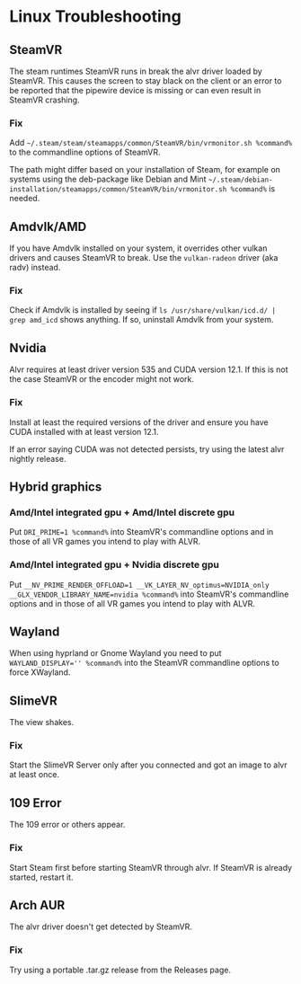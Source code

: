 # Linux Troubleshooting

## SteamVR
The steam runtimes SteamVR runs in break the alvr driver loaded by SteamVR.
This causes the screen to stay black on the client or an error to be reported that the pipewire device is missing or can even result in SteamVR crashing.

### Fix
Add `~/.steam/steam/steamapps/common/SteamVR/bin/vrmonitor.sh %command%` to the commandline options of SteamVR.

The path might differ based on your installation of Steam, for example on systems using the deb-package like Debian and Mint `~/.steam/debian-installation/steamapps/common/SteamVR/bin/vrmonitor.sh %command%` is needed.

## Amdvlk/AMD
If you have Amdvlk installed on your system, it overrides other vulkan drivers and causes SteamVR to break. Use the `vulkan-radeon` driver (aka radv) instead.

### Fix
Check if Amdvlk is installed by seeing if `ls /usr/share/vulkan/icd.d/ | grep amd_icd` shows anything. If so, uninstall Amdvlk from your system.

## Nvidia
Alvr requires at least driver version 535 and CUDA version 12.1. If this is not the case SteamVR or the encoder might not work.

### Fix
Install at least the required versions of the driver and ensure you have CUDA installed with at least version 12.1.

If an error saying CUDA was not detected persists, try using the latest alvr nightly release.

## Hybrid graphics
### Amd/Intel integrated gpu + Amd/Intel discrete gpu
Put `DRI_PRIME=1 %command%` into SteamVR's commandline options and in those of all VR games you intend to play with ALVR.

### Amd/Intel integrated gpu + Nvidia discrete gpu
Put `__NV_PRIME_RENDER_OFFLOAD=1 __VK_LAYER_NV_optimus=NVIDIA_only __GLX_VENDOR_LIBRARY_NAME=nvidia %command%` into SteamVR's commandline options and in those of all VR games you intend to play with ALVR.

## Wayland
When using hyprland or Gnome Wayland you need to put `WAYLAND_DISPLAY='' %command%` into the SteamVR commandline options to force XWayland.

## SlimeVR
The view shakes.

### Fix
Start the SlimeVR Server only after you connected and got an image to alvr at least once.

## 109 Error
The 109 error or others appear.

### Fix
Start Steam first before starting SteamVR through alvr. If SteamVR is already started, restart it.

## Arch AUR
The alvr driver doesn't get detected by SteamVR.

### Fix
Try using a portable .tar.gz release from the Releases page.
